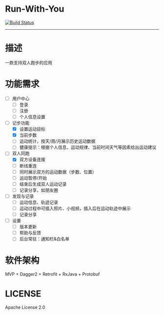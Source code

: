 # Run-With-You

[![Build Status](https://travis-ci.org/shensky711/Run-With-You.svg?branch=master)](https://travis-ci.org/shensky711/Run-With-You)

----------

# 描述
一款支持双人跑步的应用

# 功能需求

- [ ] 用户中心
    - [ ] 登录
    - [ ] 注册
    - [ ] 个人信息设置
- [ ] 记步功能
    - [x] 设置运动目标
    - [x] 当前步数
    - [ ] 运动统计，按天/周/月展示历史运动数据
    - [ ] 健康提示：根据个人信息、运动规律、当前时间天气等因素给出运动建议
- [ ] 双人同跑
    - [x] 双方设备连接
    - [ ] 断线重连
    - [ ] 同时展示双方的运动数据（步数、位置）
    - [ ] 运动暂停/开始
    - [ ] 结束后生成双人运动记录
    - [ ] 记录分享，如朋友圈
- [ ] 发现与记录
    - [ ] 运动信息、轨迹记录
    - [ ] 运动过程中可插入照片、小视频，插入后在运动轨迹中展示
    - [ ] 记录分享
- [ ] 设置
    - [ ] 版本更新
    - [ ] 帮助与反馈
    - [ ] 后台常驻：通知栏&白名单

# 软件架构
MVP + Dagger2 + Retrofit + RxJava + Protobuf

# LICENSE
Apache License 2.0